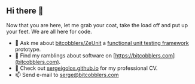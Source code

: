 ## Hi there 👋

Now that you are here, let me grab your coat, take the load off and put up your feet.  We are all here for code.

- 💬 Ask me about [bitcobblers/ZeUnit](https://github.com/bitcobblers/ZeUnit) a [functional unit testing framework](https://zeunit.org/) prototype.
- 🤔 Find my ramblings about software on [https://bitcobblers.com](bitcobblers.com).
- 🔭 Check out [sergeigolos.github.io](https://sergeigolos.github.io/) for my professional CV.
- 📫 Send e-mail to [serge@bitcobblers.com](mailto:serge@bitcobblers.com)
